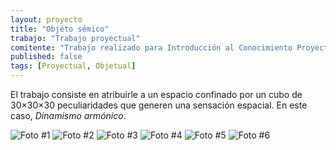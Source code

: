 ```yaml
---
layout: proyecto
title: "Objéto sémico"
trabajo: "Trabajo proyectual"
comitente: "Trabajo realizado para Introducción al Conocimiento Proyectual I, [Cátedra Speranza](http://www.catedrasperanza.com.ar), FADU--UBA."
published: false
tags: [Proyectual, Objetual]
---
```


El trabajo consiste en atribuirle a un espacio confinado por un cubo de 30×30×30 peculiaridades que generen una sensación espacial. En este caso, *Dinamismo armónico*.

<div class="fotorama" data-fit="cover">
	<img src="{{ site.baseurl }}/img/2008_icp-1.jpg" alt="Foto #1" />
	<img src="{{ site.baseurl }}/img/2008_icp-2.jpg" alt="Foto #2" />
	<img src="{{ site.baseurl }}/img/2008_icp-3.jpg" alt="Foto #3" />
	<img src="{{ site.baseurl }}/img/2008_icp-4.jpg" alt="Foto #4" />
	<img src="{{ site.baseurl }}/img/2008_icp-5.jpg" alt="Foto #5" />
	<img src="{{ site.baseurl }}/img/2008_icp-6.jpg" alt="Foto #6" />
</div>
